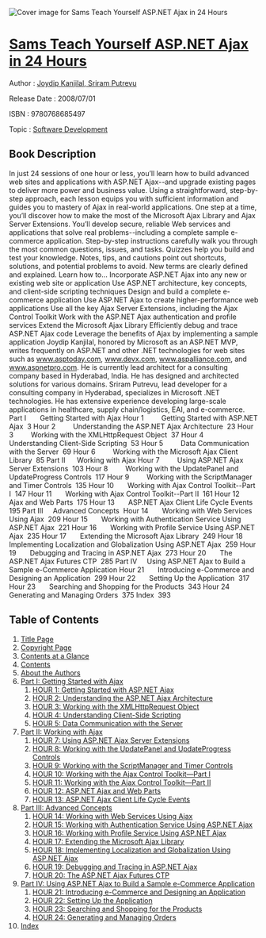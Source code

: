 ![Cover image for Sams Teach Yourself ASP.NET Ajax in 24 Hours](https://imgdetail.ebookreading.net/cover/cover/software_development/EB9780768685497.jpg)

[Sams Teach Yourself ASP.NET Ajax in 24 Hours](https://ebookreading.net/view/book/Sams+Teach+Yourself+ASP.NET+Ajax+in+24+Hours-EB9780768685497_1.html "Sams Teach Yourself ASP.NET Ajax in 24 Hours")
====================================================================================================================

Author : [Joydip Kanjilal](https://ebookreading.net/search/author/Joydip+Kanjilal),[ Sriram Putrevu](https://ebookreading.net/search/author/+Sriram+Putrevu)

Release Date : 2008/07/01

ISBN : 9780768685497

Topic : [Software Development](https://ebookreading.net/search/category/software-development)

Book Description
-----------------

In just 24 sessions of one hour or less, you’ll learn how to build advanced web sites and applications with ASP.NET Ajax--and upgrade existing pages to deliver more power and business value. Using a straightforward, step-by-step approach, each lesson equips you with sufficient information and guides you to mastery of Ajax in real-world applications.
One step at a time, you’ll discover how to make the most of the Microsoft Ajax Library and Ajax Server Extensions. You’ll develop secure, reliable Web services and applications that solve real problems--including a complete sample e-commerce application.
Step-by-step instructions carefully walk you through the most common questions, issues, and tasks.
Quizzes help you build and test your knowledge.
Notes, tips, and cautions point out shortcuts, solutions, and potential problems to avoid.
New terms are clearly defined and explained.
Learn how to…
Incorporate ASP.NET Ajax into any new or existing web site or application
Use ASP.NET architecture, key concepts, and client-side scripting techniques
Design and build a complete e-commerce application
Use ASP.NET Ajax to create higher-performance web applications
Use all the key Ajax Server Extensions, including the Ajax Control Toolkit
Work with the ASP.NET Ajax authentication and profile services
Extend the Microsoft Ajax Library
Efficiently debug and trace ASP.NET Ajax code
Leverage the benefits of Ajax by implementing a sample application
Joydip Kanjilal, honored by Microsoft as an ASP.NET MVP, writes frequently on ASP.NET and other .NET technologies for web sites such as www.asptoday.com, www.devx.com, www.aspalliance.com, and www.aspnetpro.com. He is currently lead architect for a consulting company based in Hyderabad, India. He has designed and architected solutions for various domains. Sriram Putrevu, lead developer for a consulting company in Hyderabad, specializes in Microsoft .NET technologies. He has extensive experience developing large-scale applications in healthcare, supply chain/logistics, EAI, and e-commerce.
Part I       Getting Started with Ajax
 Hour 1         Getting Started with ASP.NET Ajax  3
Hour 2         Understanding the ASP.NET Ajax Architecture  23
Hour 3         Working with the XMLHttpRequest Object  37
Hour 4         Understanding Client-Side Scripting  53
Hour 5         Data Communication with the Server  69
Hour 6         Working with the Microsoft Ajax Client Library  85
Part II      Working with Ajax
 Hour 7         Using ASP.NET Ajax Server Extensions  103
Hour 8         Working with the UpdatePanel and UpdateProgress Controls  117
Hour 9         Working with the ScriptManager and Timer Controls  135
Hour 10       Working with Ajax Control Toolkit--Part I  147
Hour 11       Working with Ajax Control Toolkit--Part II  161
Hour 12       Ajax and Web Parts  175
Hour 13       ASP.NET Ajax Client Life Cycle Events  195
Part III     Advanced Concepts 
 Hour 14       Working with Web Services Using Ajax  209
 Hour 15       Working with Authentication Service Using ASP.NET Ajax  221
Hour 16       Working with Profile Service Using ASP.NET Ajax  235
Hour 17       Extending the Microsoft Ajax Library  249
Hour 18       Implementing Localization and Globalization Using ASP.NET Ajax  259
Hour 19       Debugging and Tracing in ASP.NET Ajax  273
Hour 20       The ASP.NET Ajax Futures CTP  285
Part IV     Using ASP.NET Ajax to Build a Sample e-Commerce Application
 Hour 21       Introducing e-Commerce and Designing an Application  299
Hour 22       Setting Up the Application  317
Hour 23       Searching and Shopping for the Products  343
Hour 24       Generating and Managing Orders  375
Index  393
              
Table of Contents
-----------------

1. [Title Page](https://ebookreading.net/view/book/Sams+Teach+Yourself+ASP.NET+Ajax+in+24+Hours-EB9780768685497_2.html#title)
1. [Copyright Page](https://ebookreading.net/view/book/Sams+Teach+Yourself+ASP.NET+Ajax+in+24+Hours-EB9780768685497_2.html#copy)
1. [Contents at a Glance](https://ebookreading.net/view/book/Sams+Teach+Yourself+ASP.NET+Ajax+in+24+Hours-EB9780768685497_2.html#toc001)
1. [Contents](https://ebookreading.net/view/book/Sams+Teach+Yourself+ASP.NET+Ajax+in+24+Hours-EB9780768685497_2.html#toc01)
1. [About the Authors](https://ebookreading.net/view/book/Sams+Teach+Yourself+ASP.NET+Ajax+in+24+Hours-EB9780768685497_2.html#abt)
1. [Part I: Getting Started with Ajax](https://ebookreading.net/view/book/Sams+Teach+Yourself+ASP.NET+Ajax+in+24+Hours-EB9780768685497_3.html#part1)
    1. [HOUR 1: Getting Started with ASP.NET Ajax](https://ebookreading.net/view/book/Sams+Teach+Yourself+ASP.NET+Ajax+in+24+Hours-EB9780768685497_4.html#ch1)
    1. [HOUR 2: Understanding the ASP.NET Ajax Architecture](https://ebookreading.net/view/book/Sams+Teach+Yourself+ASP.NET+Ajax+in+24+Hours-EB9780768685497_5.html#ch2)
    1. [HOUR 3: Working with the XMLHttpRequest Object](https://ebookreading.net/view/book/Sams+Teach+Yourself+ASP.NET+Ajax+in+24+Hours-EB9780768685497_6.html#ch3)
    1. [HOUR 4: Understanding Client-Side Scripting](https://ebookreading.net/view/book/Sams+Teach+Yourself+ASP.NET+Ajax+in+24+Hours-EB9780768685497_7.html#ch4)
    1. [HOUR 5: Data Communication with the Server](https://ebookreading.net/view/book/Sams+Teach+Yourself+ASP.NET+Ajax+in+24+Hours-EB9780768685497_8.html#ch5)
1. [Part II: Working with Ajax](https://ebookreading.net/view/book/Sams+Teach+Yourself+ASP.NET+Ajax+in+24+Hours-EB9780768685497_10.html#part2)
    1. [HOUR 7: Using ASP.NET Ajax Server Extensions](https://ebookreading.net/view/book/Sams+Teach+Yourself+ASP.NET+Ajax+in+24+Hours-EB9780768685497_11.html#ch7)
    1. [HOUR 8: Working with the UpdatePanel and UpdateProgress Controls](https://ebookreading.net/view/book/Sams+Teach+Yourself+ASP.NET+Ajax+in+24+Hours-EB9780768685497_12.html#ch8)
    1. [HOUR 9: Working with the ScriptManager and Timer Controls](https://ebookreading.net/view/book/Sams+Teach+Yourself+ASP.NET+Ajax+in+24+Hours-EB9780768685497_13.html#ch9)
    1. [HOUR 10: Working with the Ajax Control Toolkit—Part I](https://ebookreading.net/view/book/Sams+Teach+Yourself+ASP.NET+Ajax+in+24+Hours-EB9780768685497_14.html#ch10)
    1. [HOUR 11: Working with the Ajax Control Toolkit—Part II](https://ebookreading.net/view/book/Sams+Teach+Yourself+ASP.NET+Ajax+in+24+Hours-EB9780768685497_15.html#ch11)
    1. [HOUR 12: ASP.NET Ajax and Web Parts](https://ebookreading.net/view/book/Sams+Teach+Yourself+ASP.NET+Ajax+in+24+Hours-EB9780768685497_16.html#ch12)
    1. [HOUR 13: ASP.NET Ajax Client Life Cycle Events](https://ebookreading.net/view/book/Sams+Teach+Yourself+ASP.NET+Ajax+in+24+Hours-EB9780768685497_17.html#ch13)
1. [Part III: Advanced Concepts](https://ebookreading.net/view/book/Sams+Teach+Yourself+ASP.NET+Ajax+in+24+Hours-EB9780768685497_18.html#part3)
    1. [HOUR 14: Working with Web Services Using Ajax](https://ebookreading.net/view/book/Sams+Teach+Yourself+ASP.NET+Ajax+in+24+Hours-EB9780768685497_19.html#ch14)
    1. [HOUR 15: Working with Authentication Service Using ASP.NET Ajax](https://ebookreading.net/view/book/Sams+Teach+Yourself+ASP.NET+Ajax+in+24+Hours-EB9780768685497_20.html#ch15)
    1. [HOUR 16: Working with Profile Service Using ASP.NET Ajax](https://ebookreading.net/view/book/Sams+Teach+Yourself+ASP.NET+Ajax+in+24+Hours-EB9780768685497_21.html#ch16)
    1. [HOUR 17: Extending the Microsoft Ajax Library](https://ebookreading.net/view/book/Sams+Teach+Yourself+ASP.NET+Ajax+in+24+Hours-EB9780768685497_22.html#ch17)
    1. [HOUR 18: Implementing Localization and Globalization Using ASP.NET Ajax](https://ebookreading.net/view/book/Sams+Teach+Yourself+ASP.NET+Ajax+in+24+Hours-EB9780768685497_23.html#ch18)
    1. [HOUR 19: Debugging and Tracing in ASP.NET Ajax](https://ebookreading.net/view/book/Sams+Teach+Yourself+ASP.NET+Ajax+in+24+Hours-EB9780768685497_24.html#ch19)
    1. [HOUR 20: The ASP.NET Ajax Futures CTP](https://ebookreading.net/view/book/Sams+Teach+Yourself+ASP.NET+Ajax+in+24+Hours-EB9780768685497_25.html#ch20)
1. [Part IV: Using ASP.NET Ajax to Build a Sample e-Commerce Application](https://ebookreading.net/view/book/Sams+Teach+Yourself+ASP.NET+Ajax+in+24+Hours-EB9780768685497_26.html#part4)
    1. [HOUR 21: Introducing e-Commerce and Designing an Application](https://ebookreading.net/view/book/Sams+Teach+Yourself+ASP.NET+Ajax+in+24+Hours-EB9780768685497_27.html#ch21)
    1. [HOUR 22: Setting Up the Application](https://ebookreading.net/view/book/Sams+Teach+Yourself+ASP.NET+Ajax+in+24+Hours-EB9780768685497_28.html#ch22)
    1. [HOUR 23: Searching and Shopping for the Products](https://ebookreading.net/view/book/Sams+Teach+Yourself+ASP.NET+Ajax+in+24+Hours-EB9780768685497_29.html#ch23)
    1. [HOUR 24: Generating and Managing Orders](https://ebookreading.net/view/book/Sams+Teach+Yourself+ASP.NET+Ajax+in+24+Hours-EB9780768685497_30.html#ch24)
1. [Index](https://ebookreading.net/view/book/Sams+Teach+Yourself+ASP.NET+Ajax+in+24+Hours-EB9780768685497_31.html#ind)
